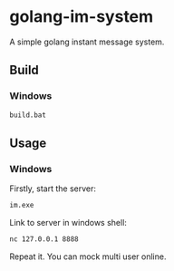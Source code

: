 # golang-im-system

A simple golang instant message system.

## Build

### Windows

```bash
build.bat
```

## Usage

### Windows

Firstly, start the server:

```bash
im.exe
```

Link to server in windows shell:

```bash
nc 127.0.0.1 8888
```

Repeat it. You can mock multi user online.


